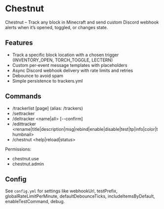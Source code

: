 # Chestnut

Chestnut – Track any block in Minecraft and send custom Discord webhook alerts when it’s opened, toggled, or changes state.

## Features
- Track a specific block location with a chosen trigger (INVENTORY_OPEN, TORCH_TOGGLE, LECTERN)
- Custom per-event message templates with placeholders
- Async Discord webhook delivery with rate limits and retries
- Debounce to avoid spam
- Simple persistence to trackers.yml

## Commands
- /trackerlist [page] (alias: /trackers)
- /settracker <name> <trigger>
- /deltracker <name|all> [--confirm]
- /edittracker <name> <rename|title|description|msg|rebind|enable|disable|test|tp|info|color|thumbnail>
- /chestnut <help|reload|status>

Permissions:
- chestnut.use
- chestnut.admin

## Config
See `config.yml` for settings like webhookUrl, testPrefix, globalRateLimitPerMinute, defaultDebounceTicks, includeItemsByDefault, enableTestCommand, debug.
